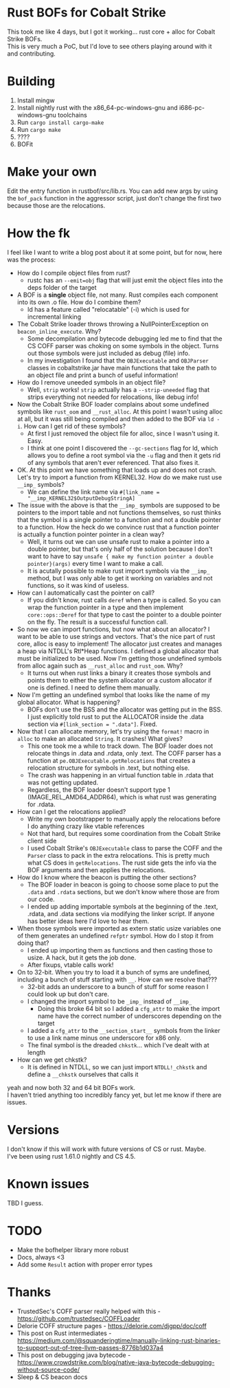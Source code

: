 Rust BOFs for Cobalt Strike
===========================
This took me like 4 days, but I got it working... rust core + alloc for Cobalt Strike BOFs.  
This is very much a PoC, but I'd love to see others playing around with it and contributing.  

Building
========
1. Install mingw  
2. Install nightly rust with the x86_64-pc-windows-gnu and i686-pc-windows-gnu toolchains  
3. Run `cargo install cargo-make`  
4. Run `cargo make`  
5. ????  
6. BOFit  

Make your own
=============
Edit the entry function in rustbof/src/lib.rs. You can add new args by using the `bof_pack` function in the aggressor script, just don't change the first two because those are the relocations.  

How the fk
==========
I feel like I want to write a blog post about it at some point, but for now, here was the process:  
- How do I compile object files from rust?  
  - rustc has an `--emit=obj` flag that will just emit the object files into the deps folder of the target  
- A BOF is a **single** object file, not many. Rust compiles each component into its own .o file. How do I combine them?  
  - ld has a feature called "relocatable" (-i) which is used for incremental linking  
- The Cobalt Strike loader throws throwing a NullPointerException on `beacon_inline_execute`. Why?  
  - Some decompilation and bytecode debugging led me to find that the CS COFF parser was choking on some symbols in the object. Turns out those symbols were just included as debug (file) info.  
  - In my investigation I found that the `OBJExecutable` and `OBJParser` classes in cobaltstrike.jar have main functions that take the path to an object file and print a bunch of useful information!  
- How do I remove uneeded symbols in an object file?  
  - Well, `strip` works! `strip` actually has a `--strip-uneeded` flag that strips everything not needed for relocations, like debug info!  
- Now the Cobalt Strike BOF loader complains about some undefined symbols like `rust_oom` and `__rust_alloc`. At this point I wasn't using alloc at all, but it was still being compiled and then added to the BOF via `ld -i`. How can I get rid of these symbols?  
  - At first I just removed the object file for alloc, since I wasn't using it. Easy.  
  - I think at one point I discovered the `--gc-sections` flag for ld, which allows you to define a root symbol via the `-u` flag and then it gets rid of any symbols that aren't ever referenced. That also fixes it.  
- OK. At this point we have something that loads up and does not crash. Let's try to import a function from KERNEL32. How do we make rust use `__imp_` symbols?  
  - We can define the link name via `#[link_name = "__imp_KERNEL32$OutputDebugStringA]`  
- The issue with the above is that the `__imp_` symbols are supposed to be pointers to the import table and not functions themselves, so rust thinks that the symbol is a single pointer to a function and not a double pointer to a function. How the heck do we convince rust that a function pointer is actually a function pointer pointer in a clean way?  
  - Well, it turns out we can use unsafe rust to make a pointer into a double pointer, but that's only half of the solution because I don't want to have to say `unsafe { make my function pointer a double pointer}(args)` every time I want to make a call.  
  - It is acutally possible to make rust import symbols via the `__imp_` method, but I was only able to get it working on variables and not functions, so it was kind of useless.  
- How can I automatically cast the pointer on call?  
  - If you didn't know, rust calls `deref` when a type is called. So you can wrap the function pointer in a type and then implement `core::ops::Deref` for that type to cast the pointer to a double pointer on the fly. The result is a successful function call.  
- So now we can import functions, but now what about an allocator? I want to be able to use strings and vectors. That's the nice part of rust core, alloc is easy to implement! The allocator just creates and manages a heap via NTDLL's Rtl*Heap functions. I defined a global allocator that must be initialized to be used. Now I'm getting those undefined symbols from alloc again such as `__rust_alloc` and `rust_oom`. Why?  
  - It turns out when rust links a binary it creates those symbols and points them to either the system allocator or a custom allocator if one is defined. I need to define them manually.  
- Now I'm getting an undefined symbol that looks like the name of my global allocator. What is happening?  
  - BOFs don't use the BSS and the allocator was getting put in the BSS. I just explicitly told rust to put the ALLOCATOR inside the .data section via `#[link_section = ".data"]`. Fixed.  
- Now that I can allocate memory, let's try using the `format!` macro in `alloc` to make an allocated `String`. It crashes! What gives?  
  - This one took me a while to track down. The BOF loader does not relocate things in .data and .rdata, only .text. The COFF parser has a function at `pe.OBJExecutable.getRelocations` that creates a relocation structure for symbols in .text, but nothing else.  
  - The crash was happening in an virtual function table in .rdata that was not getting updated.  
  - Regardless, the BOF loader doesn't support type 1 (IMAGE_REL_AMD64_ADDR64), which is what rust was generating for .rdata.   
- How can I get the relocations applied?  
  - Write my own bootstrapper to manually apply the relocations before I do anything crazy like vtable references  
  - Not that hard, but requires some coordination from the Cobalt Strike client side  
  - I used Cobalt Strike's `OBJExecutable` class to parse the COFF and the `Parser` class to pack in the extra relocations. This is pretty much what CS does in `getRelocations`. The rust side gets the info via the BOF arguments and then applies the relocations.  
- How do I know where the beacon is putting the other sections?  
  - The BOF loader in beacon is going to choose some place to put the `.data` and `.rdata` sections, but we don't know where those are from our code.  
  - I ended up adding importable symbols at the beginning of the .text, .rdata, and .data sections via modifying the linker script. If anyone has better ideas here I'd love to hear them.  
- When those symbols were imported as extern static usize variables one of them generates an undefined `refptr` symbol. How do I stop it from doing that?  
  - I ended up importing them as functions and then casting those to usize. A hack, but it gets the job done.  
  - After fixups, vtable calls work!  
- On to 32-bit. When you try to load it a bunch of syms are undefined, including a bunch of stuff starting with `__`. How can we resolve that???  
  - 32-bit adds an underscore to a bunch of stuff for some reason I could look up but don't care.  
  - I changed the import symbol to be `_imp_` instead of `__imp_`  
    - Doing this broke 64 bit so I added a `cfg_attr` to make the import name have the correct number of underscores depending on the target  
  - I added a `cfg_attr` to the `__section_start__` symbols from the linker to use a link name minus one underscore for x86 only.  
  - The final symbol is the dreaded `chkstk`... which I've dealt with at length  
- How can we get chkstk?  
  - It is defined in NTDLL, so we can just import `NTDLL!_chkstk` and define a `__chkstk` ourselves that calls it  

yeah and now both 32 and 64 bit BOFs work.  
I haven't tried anything too incredibly fancy yet, but let me know if there are issues.  

Versions
========
I don't know if this will work with future versions of CS or rust. Maybe.  
I've been using rust 1.61.0 nightly and CS 4.5.  

Known issues
============
TBD I guess.  

TODO
====
- Make the bofhelper library more robust  
- Docs, always \<3  
- Add some `Result` action with proper error types  

Thanks
======
- TrustedSec's COFF parser really helped with this - https://github.com/trustedsec/COFFLoader  
- Delorie COFF structure pages - https://delorie.com/djgpp/doc/coff  
- This post on Rust intermediates - https://medium.com/@squanderingtime/manually-linking-rust-binaries-to-support-out-of-tree-llvm-passes-8776b1d037a4  
- This post on debugging java bytecode - https://www.crowdstrike.com/blog/native-java-bytecode-debugging-without-source-code/  
- Sleep & CS beacon docs  